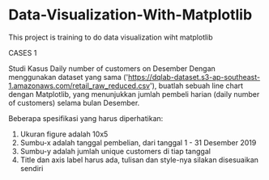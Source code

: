 # Data-Visualization-With-Matplotlib
This project is training to do data visualization wiht matplotlib

CASES 1

Studi Kasus Daily number of customers on Desember
Dengan menggunakan dataset yang sama ('https://dqlab-dataset.s3-ap-southeast-1.amazonaws.com/retail_raw_reduced.csv'), buatlah sebuah line chart dengan Matplotlib, yang menunjukkan jumlah pembeli harian (daily number of customers) selama bulan Desember.

Beberapa spesifikasi yang harus diperhatikan:

1. Ukuran figure adalah 10x5
2. Sumbu-x adalah tanggal pembelian, dari tanggal 1 - 31 Desember 2019
3. Sumbu-y adalah jumlah unique customers di tiap tanggal
4. Title dan axis label harus ada, tulisan dan style-nya silakan disesuaikan sendiri
 
 
